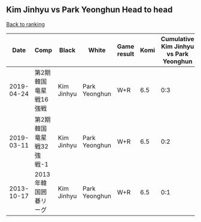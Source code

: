 ## Kim Jinhyu vs Park Yeonghun Head to head

[Back to ranking](../../index.md)




| **Date** | **Comp** | **Black** | **White** | **Game result** | **Komi** | **Cumulative Kim Jinhyu vs Park Yeonghun** | **Kim Jinhyu streak** | **Park Yeonghun streak** | 
| --- | --- | --- | --- | --- | --- | --- | --- | --- |
| 2019-04-24 | 第2期韓国竜星戦16強戦 | Kim Jinhyu | Park Yeonghun | W+R | 6.5 | 0:3 | 0 | 3 | 
| 2019-03-11 | 第2期韓国竜星戦32強戦-1 | Kim Jinhyu | Park Yeonghun | W+R | 6.5 | 0:2 | 0 | 2 | 
| 2013-10-17 | 2013年韓国囲碁リーグ | Kim Jinhyu | Park Yeonghun | W+R | 6.5 | 0:1 | 0 | 1 |




